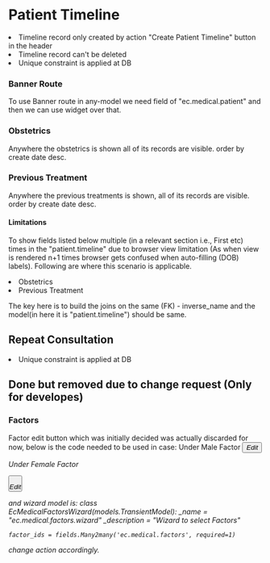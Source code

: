 <h1>Patient Timeline </h1>
<li>Timeline record only created by action "Create Patient Timeline" button in the header</li>
<li>Timeline record can't be deleted</li>
<li>Unique constraint is applied at DB</li>

<h3> Banner Route</h3>
To use Banner route in any-model we need field of "ec.medical.patient" and then we can use widget over that. 

<h3> Obstetrics</h3>
Anywhere the obstetrics is shown all of its records are visible. 
order by create date desc.

<h3>Previous Treatment</h3>
Anywhere the previous treatments is shown, all of its records are visible. 
order by create date desc.

<h4>Limitations</h4>

To show fields listed below multiple (in a relevant section i.e., First etc) times in the "patient.timeline" due to browser view limitation (As when view is rendered n+1 times browser gets confused when auto-filling (DOB) labels). Following are where this scenario is applicable.
<li>Obstetrics</li>
<li>Previous Treatment</li>

The key here is to build the joins on the same (FK) - inverse_name and the model(in here it is "patient.timeline") should be same.


<h2>Repeat Consultation </h2>
<li>Unique constraint is applied at DB</li>


<h2> Done but removed due to change request (Only for developes) </h2>
<h3> Factors </h3>
Factor edit button which was initially decided was actually discarded for now, below is the code needed to be used in case:
Under Male Factor
<button class="factor-action-button p-0"
        type="object"
        name="action_create_repeat_consultation">
    <div class="factor-action-button">
        <div class="factor-icon">
            <i title="Edit" class="fa fa-pencil-square-o" aria-hidden="true"/>
        </div>
        <div class="factor-action-text">Edit</div>
    </div>
</button>

Under Female Factor

<button class="factor-action-button p-0"
type="object"
name="action_create_repeat_consultation"
style="padding:0;">
<div class="factor-action-button">
<div class="factor-icon">
    <i title="Edit" class="fa fa-pencil-square-o" aria-hidden="true"/>
</div>
<div class="factor-action-text">Edit</div>
</div>
</button>

and wizard model is:
class EcMedicalFactorsWizard(models.TransientModel):
    _name = "ec.medical.factors.wizard"
    _description = "Wizard to select Factors"

    factor_ids = fields.Many2many('ec.medical.factors', required=1)

change action accordingly.

